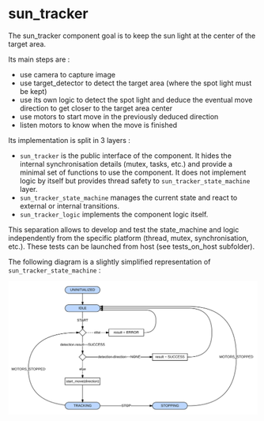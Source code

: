 # sun_tracker

The sun_tracker component goal is to keep the sun light at the center of the target area.

Its main steps are :
- use camera to capture image
- use target_detector to detect the target area (where the spot light must be kept)
- use its own logic to detect the spot light and
deduce the eventual move direction to get closer to the target area center
- use motors to start move in the previously deduced direction
- listen motors to know when the move is finished

Its implementation is split in 3 layers :
- `sun_tracker` is the public interface of the component. It hides the internal synchronisation details
(mutex, tasks, etc.) and provide a minimal set of functions to use the component.
It does not implement logic by itself but provides thread safety to `sun_tracker_state_machine` layer.
- `sun_tracker_state_machine` manages the current state and react to external or internal transitions.
- `sun_tracker_logic` implements the component logic itself.

This separation allows to develop and test the state_machine and logic independently from the specific
platform (thread, mutex, synchronisation, etc.). These tests can be launched from host (see tests_on_host subfolder).

The following diagram is a slightly simplified representation of `sun_tracker_state_machine` :

![State machine](doc/sun_tracker_state_machine.svg)
